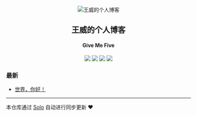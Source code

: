 <p align="center"><img alt="王威的个人博客" src="https://static.b3log.org/images/brand/solo-32.png"></p><h2 align="center">
王威的个人博客
</h2>

<h4 align="center">Give Me Five</h4>
<p align="center"><a title="王威的个人博客" target="_blank" href="https://github.com/wangwei1222/solo-blog"><img src="https://img.shields.io/github/last-commit/wangwei1222/solo-blog.svg?style=flat-square&color=FF9900"></a>
<a title="GitHub repo size in bytes" target="_blank" href="https://github.com/wangwei1222/solo-blog"><img src="https://img.shields.io/github/repo-size/wangwei1222/solo-blog.svg?style=flat-square"></a>
<a title="Solo Version" target="_blank" href="https://github.com/b3log/solo/releases"><img src="https://img.shields.io/badge/solo-3.6.5-f1e05a.svg?style=flat-square&color=blueviolet"></a>
<a title="Hits" target="_blank" href="https://github.com/b3log/hits"><img src="https://hits.b3log.org/wangwei1222/solo-blog.svg"></a></p>

### 最新

* [世界，你好！](https://www.yanhan.space/hello-solo)



---

本仓库通过 [Solo](https://github.com/b3log/solo) 自动进行同步更新 ❤️ 